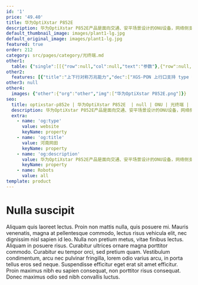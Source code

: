 ```yaml
---
id: '1'
price: '49.40'
title: 华为OptiXstar P852E
description: 华为OptiXstar P852E产品是面向交通、安平场景设计的ONU设备，网络侧支撑XGS-PON接入，用户侧支撑4个GE接口和1个GPON接口，为全光交通路口、道路等提供高清的视频回传、信号控制、物联网接入等服务。
default_thumbnail_image: images/plant1-lg.jpg
default_original_image: images/plant1-lg.jpg
featured: true
order: 212
category: src/pages/category/光终端.md
other1: 
  table: {"single":[[{"row":null,"col":null,"text":"参数"},{"row":null,"col":null,"text":"华为OptiXstar P852E"}],[{"row":null,"col":null,"text":"尺寸（高×宽×深）"},{"row":null,"col":null,"text":"250mmx180mmx43.6mm"}],[{"row":null,"col":null,"text":"重量（含遮阳罩）"},{"row":null,"col":null,"text":"<3kg"}],[{"row":null,"col":null,"text":"工作环境温度"},{"row":null,"col":null,"text":"-40~ +65°C"}],[{"row":null,"col":null,"text":"工作环境湿度"},{"row":null,"col":null,"text":"5% RH ～ 95% RH，非凝结"}],[{"row":null,"col":null,"text":"电源适配器额定输入范围"},{"row":null,"col":null,"text":"100-240 Vac，50/60 Hz"}],[{"row":null,"col":null,"text":"整机供电"},{"row":null,"col":null,"text":"11 ~ 14V（典型值 12 V）， 2A"}],[{"row":null,"col":null,"text":"防护等级"},{"row":null,"col":null,"text":"IP20"}],[{"row":null,"col":null,"text":"防雷规格"},{"row":null,"col":null,"text":"GE：共模 2.5kV\nAC 电源：共模 6kV，差模 6kV"}],[{"row":null,"col":null,"text":"额定输出总功率"},{"row":null,"col":null,"text":"9.3W"}],[{"row":null,"col":null,"text":"网络侧接口"},{"row":null,"col":null,"text":"XGS-PON"}],[{"row":null,"col":null,"text":"用户侧接口"},{"row":null,"col":null,"text":"1*GPON+4*GE"}],[{"row":null,"col":null,"text":"安装方式"},{"row":null,"col":null,"text":"室外网络箱安装"}],[{"row":null,"col":null,"text":"认证"},{"row":null,"col":null,"text":"CCC"}],[{"row":null,"col":null,"text":"XGS-PON接口"},{"row":null,"col":null,"text":"• SC/UPC\n• Class N1/N2/E1\n• 接收灵敏度： -28dBm\n• 波长：上行 1260-1280nm，下行 1575-1580nm\n• GEM Port 和 TCONT 之间灵活的映射\n• 认证方式： SN/Password/LOID\n• 支持上下行 FEC( Forward Error Correction)\n• 支持 SR、 NSR 的 DBA\n• 上下行速率：上行 9.95Gbps，下行9.95Gpbs\n• Type B 单归属和双归属"}],[{"row":null,"col":null,"text":"GPON 接口"},{"row":null,"col":null,"text":"• 遵循标准 ITU-T G.984.2\n• 传输速率： 下行速率2.488Gbit/s，上行速率1.244Gbit/s\n• 基于用户侧 GPON 口的 1:1VLAN/N:1 VLAN/VLAN 透传\n• 用户侧 GPON 口最多支持1：16 分光比，覆盖距离2KM\n\n说明\n目前 GPON 接口仅支持连接OptiXstar P603E 或 OptiXstar T672E-150G1 产品。"}],[{"row":null,"col":null,"text":"GE电接口"},{"row":null,"col":null,"text":"• GE 接口可作网络接口\n• 接口类型： RJ-45\n• 10/100/1000 Mbit/s 接口速率自适应\n• MDI/MDIX 自动配置\n• MAC 地址学习数配置\n• 基于以太口的 VLAN Tag/Tag 剥离\n• 1:1 VLAN/N:1 VLAN/VLAN 透传\n• QinQ VLAN"}]]}
other2:
  features: [{"title":"上下行对称万兆能力","dec":["XGS-PON 上行口支持 type B 单双归属业务保护；\n上下行速率：上行 9.95Gbps，下行9.95Gpbs"]},{"title":"用户侧GPON，拓展覆盖范围","dec":["基于用户侧GPON口的 1:1VLAN/N:1 VLAN/VLAN透传；\n用户侧GPON口最多支持1：16 分光比，覆盖距离2KM"]},{"title":"LAN/WAN自适应","dec":["用户侧以太口可以用于上行；\n网络改造场景，灵活接入上一级设备"]}]
other3: null
other4:
  images: {"other":{"org":"other","img":["华为OptiXstar P852E.png"]}}
seo:
  title: optixstar-p852e | 华为OptiXstar P852E  | null | ONU | 光终端 | 企业光网络
  description: 华为OptiXstar P852E产品是面向交通、安平场景设计的ONU设备，网络侧支撑XGS-PON接入，用户侧支撑4个GE接口和1个GPON接口，为全光交通路口、道路等提供高清的视频回传、信号控制、物联网接入等服务。
  extra:
    - name: 'og:type'
      value: website
      keyName: property
    - name: 'og:title'
      value: 河南网田
      keyName: property
    - name: 'og:description'
      value: 华为OptiXstar P852E产品是面向交通、安平场景设计的ONU设备，网络侧支撑XGS-PON接入，用户侧支撑4个GE接口和1个GPON接口，为全光交通路口、道路等提供高清的视频回传、信号控制、物联网接入等服务。
      keyName: property
    - name: Robots
      value: all
template: product
---
```


# Nulla suscipit

Aliquam quis laoreet lectus. Proin non mattis nulla, quis posuere mi. Mauris venenatis, magna at pellentesque commodo, lectus risus vehicula elit, nec dignissim nisl sapien id leo. Nulla non pretium metus, vitae finibus lectus. Aliquam in posuere risus. Curabitur ultrices ornare magna porttitor commodo. Curabitur eu tempor orci, sed pretium quam. Vestibulum condimentum, arcu nec pulvinar fringilla, lorem odio varius arcu, in porta tellus eros sed neque. Suspendisse efficitur eget erat sit amet efficitur. Proin maximus nibh eu sapien consequat, non porttitor risus consequat. Donec maximus odio sed nibh convallis luctus.